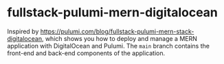 # fullstack-pulumi-mern-digitalocean

Inspired by <https://pulumi.com/blog/fullstack-pulumi-mern-stack-digitalocean>, which shows you how to deploy and manage a MERN application with DigitalOcean and Pulumi. The `main` branch contains the front-end and back-end components of the application.
